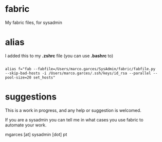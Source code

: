 fabric
======

My fabric files, for sysadmin


alias
======
I added this to my __.zshrc__ file (you can use __.bashrc__ to)

<code>
alias f="fab --fabfile=/Users/marco.garces/SysAdmin/fabric/fabfile.py --skip-bad-hosts -i /Users/marco.garces/.ssh/keys/id_rsa --parallel --pool-size=20 set_hosts"
</code>


suggestions
===========

This is a work in progress, and any help or suggestion is welcomed.

If you are a sysadmin you can tell me in what cases you use fabric to automate your work.


mgarces [at] sysadmin [dot] pt
